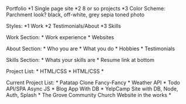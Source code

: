 Portfolio
    *1  Single page site
    *2  8 or so projects
    *3 Color Scheme: Parchment look? black, off-white, grey sepia toned photo

Styles:
    *1  Work
    *2  Testimonials/About
    *3  Skills

Work Section:
    *  Work experience
    *  Websites

About Section:
    *  Who you are
    *  What you do
    *  Hobbies
    *  Testimonials

Skills Section:
    *  Whats your skills are
    *  Resume link at bottom

Project List:
    *  HTML/CSS
    *  HTML/CSS
    * 

Current Project List:
    *  Patatap Clone Fancy-Fancy
    *  Weather API
    *  Todo API/SPA Async JS
    *  Blog App With DB
    *  YelpCamp Site with DB, Node, Auth, Splash
    *  The Grove Community Church Website in the works
    *